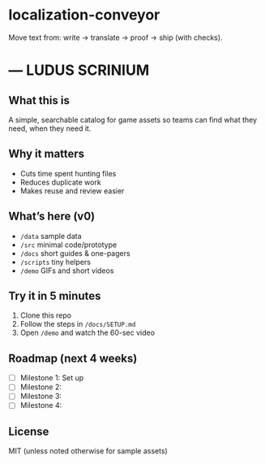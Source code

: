 # localization-conveyor
Move text from: write → translate → proof → ship (with checks).

# <Repo Name> — LUDUS SCRINIUM

## What this is
A simple, searchable catalog for game assets so teams can find what they need, when they need it.

## Why it matters
- Cuts time spent hunting files
- Reduces duplicate work
- Makes reuse and review easier

## What’s here (v0)
- `/data` sample data
- `/src` minimal code/prototype
- `/docs` short guides & one-pagers
- `/scripts` tiny helpers
- `/demo` GIFs and short videos

## Try it in 5 minutes
1) Clone this repo
2) Follow the steps in `/docs/SETUP.md`
3) Open `/demo` and watch the 60-sec video

## Roadmap (next 4 weeks)
- [ ] Milestone 1: Set up 
- [ ] Milestone 2:
- [ ] Milestone 3:
- [ ] Milestone 4:

## License
MIT (unless noted otherwise for sample assets)
